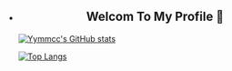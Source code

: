 - <h2 align="center">Welcom To My Profile 👋</h2>

  

  [![Yymmcc's GitHub stats](https://github-readme-stats.vercel.app/api?username=RnalU&show_icons=true)](https://github.com/anuraghazra/github-readme-stats)

  [![Top Langs](https://github-readme-stats.vercel.app/api/top-langs/?username=RnalU&layout=compact)](https://github.com/anuraghazra/github-readme-stats)

  

  <!--
  **RnalU/RnalU** is a ✨ _special_ ✨ repository because its `README.md` (this file) appears on your GitHub profile.

  Here are some ideas to get you started:

  - 🔭 I’m currently working on ...
  - 🌱 I’m currently learning ...
  - 👯 I’m looking to collaborate on ...
  - 🤔 I’m looking for help with ...
  - 💬 Ask me about ...
  - 📫 How to reach me: ...
  - 😄 Pronouns: ...
  - ⚡ Fun fact: ...
    -->

  
